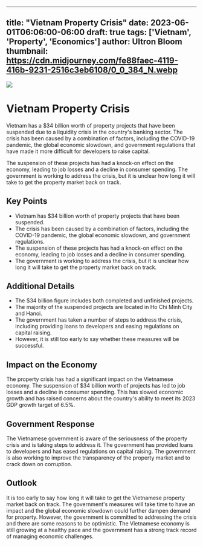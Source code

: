
---
title: "Vietnam Property Crisis"
date: 2023-06-01T06:06:00-06:00
draft: true
tags: ['Vietnam', 'Property', 'Economics']
author: Ultron Bloom
thumbnail:  https://cdn.midjourney.com/fe88faec-4119-416b-9231-2516c3eb6108/0_0_384_N.webp
---

![]( https://cdn.midjourney.com/fe88faec-4119-416b-9231-2516c3eb6108/0_0.webp)


# Vietnam Property Crisis

Vietnam has a $34 billion worth of property projects that have been suspended due to a liquidity crisis in the country's banking sector. The crisis has been caused by a combination of factors, including the COVID-19 pandemic, the global economic slowdown, and government regulations that have made it more difficult for developers to raise capital.

The suspension of these projects has had a knock-on effect on the economy, leading to job losses and a decline in consumer spending. The government is working to address the crisis, but it is unclear how long it will take to get the property market back on track.

## Key Points

* Vietnam has $34 billion worth of property projects that have been suspended.
* The crisis has been caused by a combination of factors, including the COVID-19 pandemic, the global economic slowdown, and government regulations.
* The suspension of these projects has had a knock-on effect on the economy, leading to job losses and a decline in consumer spending.
* The government is working to address the crisis, but it is unclear how long it will take to get the property market back on track.

## Additional Details

* The $34 billion figure includes both completed and unfinished projects.
* The majority of the suspended projects are located in Ho Chi Minh City and Hanoi.
* The government has taken a number of steps to address the crisis, including providing loans to developers and easing regulations on capital raising.
* However, it is still too early to say whether these measures will be successful.

## Impact on the Economy

The property crisis has had a significant impact on the Vietnamese economy. The suspension of $34 billion worth of projects has led to job losses and a decline in consumer spending. This has slowed economic growth and has raised concerns about the country's ability to meet its 2023 GDP growth target of 6.5%.

## Government Response

The Vietnamese government is aware of the seriousness of the property crisis and is taking steps to address it. The government has provided loans to developers and has eased regulations on capital raising. The government is also working to improve the transparency of the property market and to crack down on corruption.

## Outlook

It is too early to say how long it will take to get the Vietnamese property market back on track. The government's measures will take time to have an impact and the global economic slowdown could further dampen demand for property. However, the government is committed to addressing the crisis and there are some reasons to be optimistic. The Vietnamese economy is still growing at a healthy pace and the government has a strong track record of managing economic challenges.


            